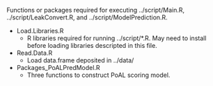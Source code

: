 Functions or packages required for executing ../script/Main.R, ../script/LeakConvert.R, and ../script/ModelPrediction.R.
- Load.Libraries.R
  - R libraries required for running ../script/*.R. May need to install before loading libraries descripted in this file.
- Read.Data.R
  - Load data.frame deposited in ../data/
- Packages_PoALPredModel.R
  - Three functions to construct PoAL scoring model.

